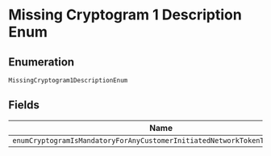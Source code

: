 
# Missing Cryptogram 1 Description Enum

## Enumeration

`MissingCryptogram1DescriptionEnum`

## Fields

| Name |
|  --- |
| `enumCryptogramIsMandatoryForAnyCustomerInitiatedNetworkTokenTransactions` |

